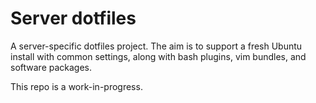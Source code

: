 # Server dotfiles

A server-specific dotfiles project. The aim is to support a fresh Ubuntu
install with common settings, along with bash plugins, vim bundles, and
software packages.

This repo is a work-in-progress.
